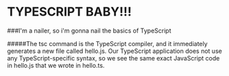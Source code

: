 TYPESCRIPT BABY!!!
=======================

###I'm a nailer, so i'm gonna nail the basics of TypeScript


#####The tsc command is the TypeScript compiler, and it immediately generates a new file called hello.js. Our TypeScript application does not use any TypeScript-specific syntax, so we see the same exact JavaScript code in hello.js that we wrote in hello.ts.
